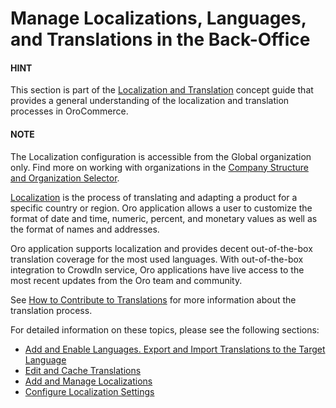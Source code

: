 <a id="sys-config-sysconfig-general-setup-localization"></a>

<a id="doc-user-management-users-configuration-localization"></a>

# Manage Localizations, Languages, and Translations in the Back-Office

#### HINT
This section is part of the [Localization and Translation](../../../concept-guides/administration/localization/index.md#concept-guide-localization-translation) concept guide that provides a general understanding of the localization and translation processes in OroCommerce.

#### NOTE
The Localization configuration is accessible from the Global organization only. Find more on working with organizations in the [Company Structure and Organization Selector](../../getting-started/navigation/org-selector.md#user-guide-getting-started-company-structure).

[Localization](../../../glossary.md#term-Localization) is the process of translating and adapting a product for a specific country or region. Oro application allows a user to customize the format of date and time, numeric, percent, and monetary values as well as the format of names and addresses.

Oro application supports localization and provides decent out-of-the-box translation coverage for the most used languages. With out-of-the-box integration to CrowdIn service, Oro applications have live access to the most recent updates from the Oro team and community.

See [How to Contribute to Translations](../../../../community/contribute/code-ui-translations.md#doc-community-ui-translations) for more information about the translation process.

For detailed information on these topics, please see the following sections:

* [Add and Enable Languages. Export and Import Translations to the Target Language](languages/index.md#localization-languages)
* [Edit and Cache Translations](translations/index.md#localization-translations)
* [Add and Manage Localizations](localizations/index.md#localization-localizations)
* [Configure Localization Settings](../configuration/system/general-setup/global-localization.md#localization-localization)

<!-- fa-bars = fa-navicon -->
<!-- Ic Tiles is used as Set As Default in saved views, and as tiles in display layout options -->
<!-- IcPencil refers to Rename in Commerce and Inline Editing in CRM -->
<!-- Check mark in the square. -->
<!-- SortDesc is also used as drop-down arrow -->
